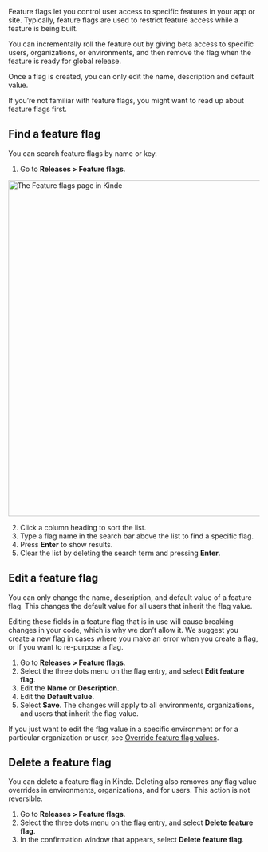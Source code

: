 
Feature flags let you control user access to specific features in your app or site. Typically, feature flags are used to restrict feature access while a feature is being built.

You can incrementally roll the feature out by giving beta access to specific users, organizations, or environments, and then remove the flag when the feature is ready for global release.

Once a flag is created, you can only edit the name, description and default value.

If you’re not familiar with feature flags, you might want to read up about feature flags first.

## Find a feature flag

You can search feature flags by name or key.

1. Go to **Releases > Feature flags**.

<img
  src="https://imagedelivery.net/skPPZTHzSlcslvHjesZQcQ/d5b6da7f-3e05-45d7-b39f-2d88df6eb600/public"
  alt="The Feature flags page in Kinde"
  width="672px"
  height="auto"
  fetchpriority="low"
  loading="lazy"
  decoding="async"
/>

2. Click a column heading to sort the list.
3. Type a flag name in the search bar above the list to find a specific flag.
4. Press **Enter** to show results.
5. Clear the list by deleting the search term and pressing **Enter**.

## Edit a feature flag

You can only change the name, description, and default value of a feature flag. This changes the default value for all users that inherit the flag value.

<Aside type="danger" title="You cannot edit the key, type, or override definitions of a feature flag">

Editing these fields in a feature flag that is in use will cause breaking changes in your code, which is why we don’t allow it. We suggest you create a new flag in cases where you make an error when you create a flag, or if you want to re-purpose a flag.

</Aside>

1. Go to **Releases > Feature flags**.
2. Select the three dots menu on the flag entry, and select **Edit feature flag**.
3. Edit the **Name** or **Description**.
4. Edit the **Default value**.
5. Select **Save**. The changes will apply to all environments, organizations, and users that inherit the flag value.

If you just want to edit the flag value in a specific environment or for a particular organization or user, see [Override feature flag values](/releases/feature-flags/edit-feature-flag/).

## Delete a feature flag

You can delete a feature flag in Kinde. Deleting also removes any flag value overrides in environments, organizations, and for users. This action is not reversible.

1. Go to **Releases > Feature flags**.
2. Select the three dots menu on the flag entry, and select **Delete feature flag**.
3. In the confirmation window that appears, select **Delete feature flag**.

